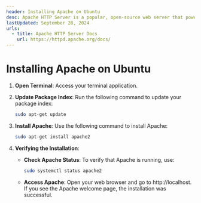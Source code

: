 ```yaml
---
header: Installing Apache on Ubuntu
desc: Apache HTTP Server is a popular, open-source web server that powers websites and applications by serving HTTP requests.
lastUpdated: September 28, 2024
urls:
  - title: Apache HTTP Server Docs
    url: https://httpd.apache.org/docs/
---
```


# Installing Apache on Ubuntu

1. **Open Terminal**: Access your terminal application.

2. **Update Package Index**: Run the following command to update your package index:

   ```bash
   sudo apt-get update
   ```

3. **Install Apache**: Use the following command to install Apache:

   ```bash
   sudo apt-get install apache2
   ```

4. **Verifying the Installation**:
   - **Check Apache Status**: To verify that Apache is running, use:
     ```bash
     sudo systemctl status apache2
     ```
   - **Access Apache**: Open your web browser and go to http://localhost. If you see the Apache welcome page, the installation was successful.


